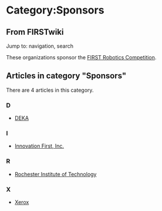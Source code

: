 # Category:Sponsors

## From FIRSTwiki

Jump to: navigation, search

These organizations sponsor the [FIRST Robotics Competition](FIRST_Robotics_Competition "FIRST Robotics
Competition").

## Articles in category "Sponsors"

There are 4 articles in this category.

### D

- [DEKA](DEKA "DEKA")

### I

- [Innovation First, Inc.](Innovation_First%2C_Inc. "Innovation First, Inc.")

### R

- [Rochester Institute of Technology](Rochester_Institute_of_Technology "Rochester Institute of Technology")

### X

- [Xerox](Xerox "Xerox")
